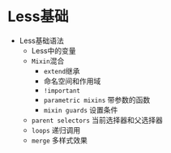 ﻿# Less基础 #

- Less基础语法
    - Less中的变量
    - `Mixin`混合
        - `extend`继承
        - 命名空间和作用域
        - `!important`
        - `parametric mixins` 带参数的函数
        - `mixin guards` 设置条件
    - `parent selectors` 当前选择器和父选择器
    - `loops` 递归调用
    - `merge` 多样式效果

